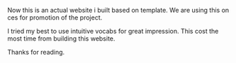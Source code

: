 Now this is an actual website i built based on template.
We are using this on ces for promotion of the project.

I tried my best to use intuitive vocabs for great impression. This cost the most time from building this website.

Thanks for reading.